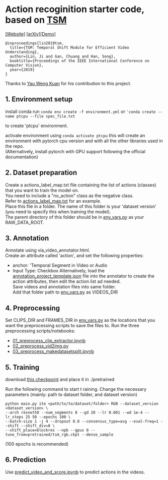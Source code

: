 # Action recoginition starter code, based on [TSM](https://github.com/mit-han-lab/temporal-shift-module)

[[Website]](https://hanlab.mit.edu/projects/tsm/) [[arXiv]](https://arxiv.org/abs/1811.08383)[[Demo]](https://www.youtube.com/watch?v=0T6u7S_gq-4)

```
@inproceedings{lin2019tsm,
  title={TSM: Temporal Shift Module for Efficient Video Understanding},
  author={Lin, Ji and Gan, Chuang and Han, Song},
  booktitle={Proceedings of the IEEE International Conference on Computer Vision},
  year={2019}
} 
```

Thanks to [Yau Weng Kuan](https://github.com/ywk-work) for his contribution to this project.

## 1. Environment setup

install conda 
run 
```conda env create -f environment.yml``` 
or
```'conda create --name ptcpu --file spec_file.txt```

to create 'ptcpu' environment.

activate environment using 
```conda activate ptcpu```
this will create an environment with pytorch cpu version and with all the other libraries used in the repo.  
(Alternatively, install pytorch with GPU support following the official documentation)

## 2. Dataset preparation

Create a actions_label_map.txt file containing the list of actions (classes) that you want to train the model on.  
You need to include a "no_action" class as the negative class.  
Refer to [actions_label_map.txt](actions_label_map.txt) for an example.  
Place this file in a folder. The name of this folder is your 'dataset version' (you need to specify this when training the model).  
The parent directory of this folder should be in [env_vars.py](env_vars.py) as your RAW_DATA_ROOT.

## 3. Annotation

Annotate using via_video_annotator.html.  
Create an attribute called 'action', and set the following properties:
 - anchor: 'Temporal Segment in Video or Audio
 - Input Type: Checkbox
Alternatively, load the [annotation_project_template.json](annotation_project_template.json) file into the annotator to create the action attributes, then edit the action list ad needed.  
Save videos and annotation files into same folder.  
Add that folder path to [env_vars.py](env_vars.py) as VIDEOS_DIR

## 4. Preprocessing

Set CLIPS_DIR and FRAMES_DIR in [env_vars.py](env_vars.py) as the locations that you want the preprocessing scripts to save the files to.
Run the three preprocessing scripts/notebooks:
 - [01_preprocess_clip_extractor.ipynb](01_preprocess_clip_extractor.ipynb)
 - [02_preprocess_vid2img.py](02_preprocess_vid2img.py)
 - [03_preprocess_makedatasetsplit.ipynb](03_preprocess_makedatasetsplit.ipynb)
 

## 5. Training
download [this checkpoint](https://www.dropbox.com/s/5yxnzubch7b6niu/tsm_rgb.ckpt?dl=1) and place it in ./pretrained

Run the following command to start t raining. Change the necessary parameters (mainly: path to dataset folder, and dataset version)
```
python main.py ite <path/to/to/dataset/folder> RGB --dataset_version <dataset_version> \
--arch resnet50 --num_segments 8 --gd 20 --lr 0.001 --wd 1e-4 --lr_steps 25 50 --epochs 100 \
--batch-size 1 -j 4 --dropout 0.8 --consensus_type=avg --eval-freq=1 --shift --shift_div=8 \
--shift_place=blockres --npb --gpus 0 --tune_from=pretrained/tsm_rgb.ckpt --dense_sample
```
(100 epochs is recommended)

## 6. Prediction
Use [predict_video_and_score.ipynb](predict_video_and_score.ipynb) to predict actions in the videos.

